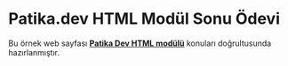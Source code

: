 # Patika.dev HTML Modül Sonu Ödevi

Bu örnek web sayfası [**Patika Dev HTML modülü**](https://www.patika.dev/)  konuları doğrultusunda hazırlanmıştır.